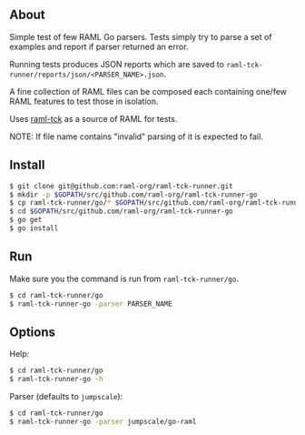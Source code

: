## About

Simple test of few RAML Go parsers. Tests simply try to parse a set of examples and report if parser returned an error.

Running tests produces JSON reports which are saved to `raml-tck-runner/reports/json/<PARSER_NAME>.json`.

A fine collection of RAML files can be composed each containing one/few RAML features to test those in isolation.

Uses [raml-tck](https://github.com/raml-org/raml-tck/tree/master/tests/raml-1.0) as a source of RAML for tests.

NOTE: If file name contains "invalid" parsing of it is expected to fail.

## Install

```sh
$ git clone git@github.com:raml-org/raml-tck-runner.git
$ mkdir -p $GOPATH/src/github.com/raml-org/raml-tck-runner-go
$ cp raml-tck-runner/go/* $GOPATH/src/github.com/raml-org/raml-tck-runner-go
$ cd $GOPATH/src/github.com/raml-org/raml-tck-runner-go
$ go get
$ go install
```

## Run

Make sure you the command is run from `raml-tck-runner/go`.

```sh
$ cd raml-tck-runner/go
$ raml-tck-runner-go -parser PARSER_NAME
```

## Options

Help:

```sh
$ cd raml-tck-runner/go
$ raml-tck-runner-go -h
```

Parser (defaults to `jumpscale`):
```sh
$ cd raml-tck-runner/go
$ raml-tck-runner-go -parser jumpscale/go-raml
```

